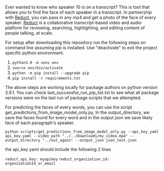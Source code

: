 Ever wanted to know who speaker 10 is on a transcript? This is tool that allows you to find the face of each speaker in a transcript. In partnership with [Reduct](https://reduct.video), you can pass in any mp4 and get a photo of the face of every speaker. [Reduct](https://reduct.video) is a collaborative transcript-based video and audio platform for reviewing, searching, highlighting, and editing content of people talking, at scale.

For setup after downloading this repository run the following steps on command line assuming pip is installed. Use "deactivate" to exit the project specific python environment.
1. `python3.9 -m venv env`
2. `source env/bin/activate`
3. `python -m pip install --upgrade pip`
4. `pip install -r requirements.txt`

The above steps are working locally for package authors on python version 3.9.1. You can check last_successful_run_pip_list.txt to see what all package versions were on the last run of package scripts that we attempted.

For predicting the faces of every words, you can use the script get_predictions_from_image_model_only.py,  In the output_directory, we save the faces found for every word and in the output json we save likely face of each paragraph's speaker.

`python scripts/get_predictions_from_image_model_only.py --api_key_yaml api_key.yaml --video_path "../../Downloads/my_video.mp4" --output_directory "../out_again" --output_json json_test.json`

the api_key yaml should include the following 2 lines

`reduct_api_key: myapikey`
`reduct_organization_id: organizationId_or_email`